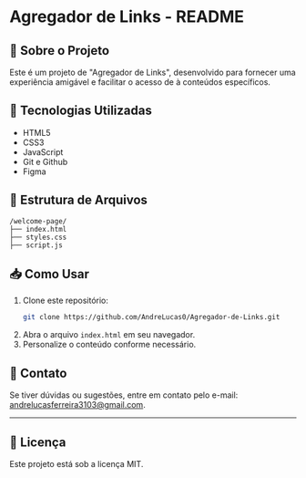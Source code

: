 # Agregador de Links - README

## 📌 Sobre o Projeto
Este é um projeto de "Agregador de Links", desenvolvido para fornecer uma experiência amigável e facilitar o acesso de à conteúdos específicos.

## 🚀 Tecnologias Utilizadas
- HTML5
- CSS3
- JavaScript
- Git e Github
- Figma

## 📂 Estrutura de Arquivos
```
/welcome-page/
├── index.html
├── styles.css
├── script.js
```

## 📥 Como Usar
1. Clone este repositório:
   ```sh
   git clone https://github.com/AndreLucas0/Agregador-de-Links.git
   ```
2. Abra o arquivo `index.html` em seu navegador.
3. Personalize o conteúdo conforme necessário.

## 📩 Contato
Se tiver dúvidas ou sugestões, entre em contato pelo e-mail: [andrelucasferreira3103@gmail.com](mailto:andrelucasferreira3103@gmail.com).

---
## :memo: Licença
Este projeto está sob a licença MIT.
